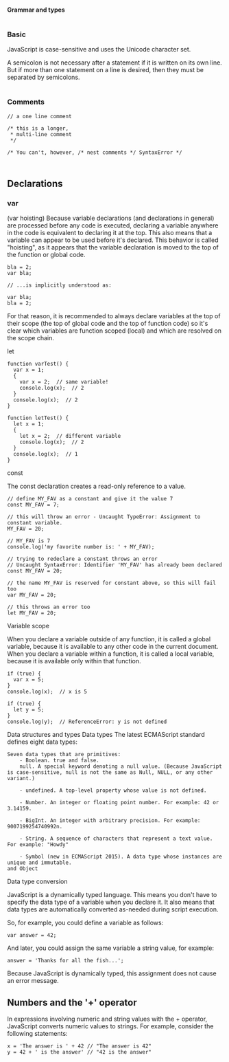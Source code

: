 #### Grammar and types

#

### Basic
JavaScript is case-sensitive and uses the Unicode character set.

A semicolon is not necessary after a statement if it is written on its own line. But if more than one statement on a line is desired, then they must be separated by semicolons.

#
### Comments

```
// a one line comment

/* this is a longer,
 * multi-line comment
 */

/* You can't, however, /* nest comments */ SyntaxError */


```

#

## Declarations
### var
(var hoisting)
Because variable declarations (and declarations in general) are processed before any code is executed, declaring a variable anywhere in the code is equivalent to declaring it at the top. This also means that a variable can appear to be used before it's declared. This behavior is called "hoisting", as it appears that the variable declaration is moved to the top of the function or global code. 


```
bla = 2;
var bla;

// ...is implicitly understood as:

var bla;
bla = 2;

```

For that reason, it is recommended to always declare variables at the top of their scope (the top of global code and the top of function code) so it's clear which variables are function scoped (local) and which are resolved on the scope chain. 



let 

```
function varTest() {
  var x = 1;
  {
    var x = 2;  // same variable!
    console.log(x);  // 2
  }
  console.log(x);  // 2
}

function letTest() {
  let x = 1;
  {
    let x = 2;  // different variable
    console.log(x);  // 2
  }
  console.log(x);  // 1
}

```

const

The const declaration creates a read-only reference to a value.

```
// define MY_FAV as a constant and give it the value 7
const MY_FAV = 7;

// this will throw an error - Uncaught TypeError: Assignment to constant variable.
MY_FAV = 20;

// MY_FAV is 7
console.log('my favorite number is: ' + MY_FAV);

// trying to redeclare a constant throws an error
// Uncaught SyntaxError: Identifier 'MY_FAV' has already been declared
const MY_FAV = 20;

// the name MY_FAV is reserved for constant above, so this will fail too
var MY_FAV = 20;

// this throws an error too
let MY_FAV = 20;

```

Variable scope

When you declare a variable outside of any function, it is called a global variable, because it is available to any other code in the current document. When you declare a variable within a function, it is called a local variable, because it is available only within that function.

``` 
if (true) {
  var x = 5;
}
console.log(x);  // x is 5

```

```
if (true) {
  let y = 5;
}
console.log(y);  // ReferenceError: y is not defined

```

Data structures and types
Data types
The latest ECMAScript standard defines eight data types:


    Seven data types that are primitives:
        - Boolean. true and false.
        null. A special keyword denoting a null value. (Because JavaScript is case-sensitive, null is not the same as Null, NULL, or any other variant.)
       
        - undefined. A top-level property whose value is not defined.
        
        - Number. An integer or floating point number. For example: 42 or 3.14159.
        
        - BigInt. An integer with arbitrary precision. For example: 9007199254740992n.
        
        - String. A sequence of characters that represent a text value. For example: "Howdy"
        
        - Symbol (new in ECMAScript 2015). A data type whose instances are unique and immutable.
    and Object



Data type conversion

JavaScript is a dynamically typed language. This means you don't have to specify the data type of a variable when you declare it. It also means that data types are automatically converted as-needed during script execution.

So, for example, you could define a variable as follows:

`var answer = 42;`

And later, you could assign the same variable a string value, for example:

`answer = 'Thanks for all the fish...';`

Because JavaScript is dynamically typed, this assignment does not cause an error message.

## Numbers and the '+' operator

In expressions involving numeric and string values with the + operator, JavaScript converts numeric values to strings. For example, consider the following statements:

```
x = 'The answer is ' + 42 // "The answer is 42"
y = 42 + ' is the answer' // "42 is the answer"
```

